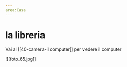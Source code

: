 ```yaml
---
area:Casa
---
```

# la libreria

Vai al [[40-camera-il computer]] per vedere il computer

![[foto_65.jpg]]